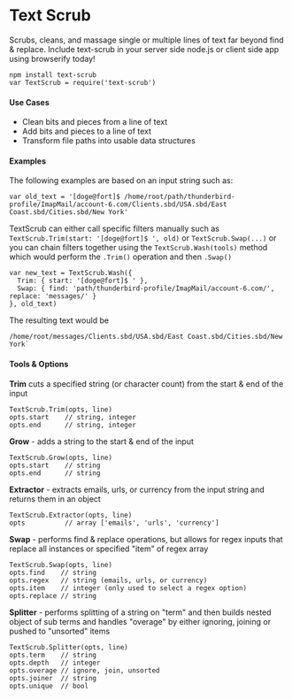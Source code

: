 Text Scrub
==========

Scrubs, cleans, and massage single or multiple lines of text far beyond find & replace. Include text-scrub in your server side node.js or client side app using browserify today!

```
npm install text-scrub
var TextScrub = require('text-scrub')
```

#### Use Cases

- Clean bits and pieces from a line of text
- Add bits and pieces to a line of text
- Transform file paths into usable data structures

#### Examples

The following examples are based on an input string such as:

```
var old_text = '[doge@fort]$ /home/root/path/thunderbird-profile/ImapMail/account-6.com/Clients.sbd/USA.sbd/East Coast.sbd/Cities.sbd/New York'
```

TextScrub can either call specific filters manually such as `TextScrub.Trim(start: '[doge@fort]$ ', old)` or `TextScrub.Swap(...)` or you can chain filters together using the `TextScrub.Wash(tools)` method which would perform the `.Trim()` operation and then `.Swap()`

```
var new_text = TextScrub.Wash({
  Trim: { start: '[doge@fort]$ ' },
  Swap: { find: 'path/thunderbird-profile/ImapMail/account-6.com/', replace: 'messages/' }
}, old_text)
```

The resulting text would be

```
/home/root/messages/Clients.sbd/USA.sbd/East Coast.sbd/Cities.sbd/New York`
```

#### Tools & Options

**Trim** cuts a specified string (or character count) from the start & end of the input

```
TextScrub.Trim(opts, line)
opts.start    // string, integer
opts.end      // string, integer
```

**Grow** - adds a string to the start & end of the input

```
TextScrub.Grow(opts, line)
opts.start    // string
opts.end      // string
```

**Extractor** - extracts emails, urls, or currency from the input string and returns them in an object

```
TextScrub.Extractor(opts, line)
opts          // array ['emails', 'urls', 'currency']
```

**Swap** - performs find & replace operations, but allows for regex inputs that replace all instances or specified "item" of regex array

```
TextScrub.Swap(opts, line)
opts.find    // string
opts.regex   // string (emails, urls, or currency)
opts.item    // integer (only used to select a regex option)
opts.replace // string
```

**Splitter** - performs splitting of a string on "term" and then builds nested object of sub terms and handles "overage" by either ignoring, joining or pushed to "unsorted" items

```
TextScrub.Splitter(opts, line)
opts.term    // string
opts.depth   // integer
opts.overage // ignore, join, unsorted
opts.joiner  // string
opts.unique  // bool
```
